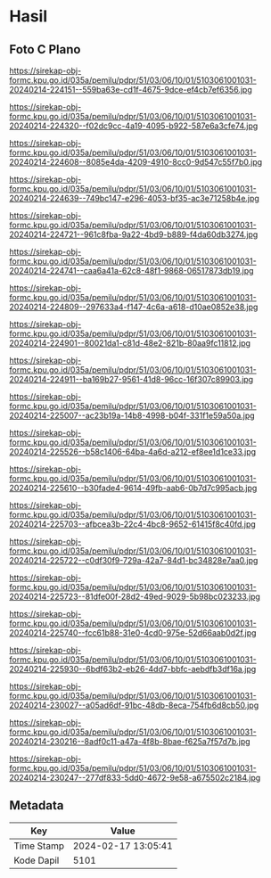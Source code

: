 # Hasil

## Foto C Plano

https://sirekap-obj-formc.kpu.go.id/035a/pemilu/pdpr/51/03/06/10/01/5103061001031-20240214-224151--559ba63e-cd1f-4675-9dce-ef4cb7ef6356.jpg

https://sirekap-obj-formc.kpu.go.id/035a/pemilu/pdpr/51/03/06/10/01/5103061001031-20240214-224320--f02dc9cc-4a19-4095-b922-587e6a3cfe74.jpg

https://sirekap-obj-formc.kpu.go.id/035a/pemilu/pdpr/51/03/06/10/01/5103061001031-20240214-224608--8085e4da-4209-4910-8cc0-9d547c55f7b0.jpg

https://sirekap-obj-formc.kpu.go.id/035a/pemilu/pdpr/51/03/06/10/01/5103061001031-20240214-224639--749bc147-e296-4053-bf35-ac3e71258b4e.jpg

https://sirekap-obj-formc.kpu.go.id/035a/pemilu/pdpr/51/03/06/10/01/5103061001031-20240214-224721--961c8fba-9a22-4bd9-b889-f4da60db3274.jpg

https://sirekap-obj-formc.kpu.go.id/035a/pemilu/pdpr/51/03/06/10/01/5103061001031-20240214-224741--caa6a41a-62c8-48f1-9868-06517873db19.jpg

https://sirekap-obj-formc.kpu.go.id/035a/pemilu/pdpr/51/03/06/10/01/5103061001031-20240214-224809--297633a4-f147-4c6a-a618-d10ae0852e38.jpg

https://sirekap-obj-formc.kpu.go.id/035a/pemilu/pdpr/51/03/06/10/01/5103061001031-20240214-224901--80021da1-c81d-48e2-821b-80aa9fc11812.jpg

https://sirekap-obj-formc.kpu.go.id/035a/pemilu/pdpr/51/03/06/10/01/5103061001031-20240214-224911--ba169b27-9561-41d8-96cc-16f307c89903.jpg

https://sirekap-obj-formc.kpu.go.id/035a/pemilu/pdpr/51/03/06/10/01/5103061001031-20240214-225007--ac23b19a-14b8-4998-b04f-331f1e59a50a.jpg

https://sirekap-obj-formc.kpu.go.id/035a/pemilu/pdpr/51/03/06/10/01/5103061001031-20240214-225526--b58c1406-64ba-4a6d-a212-ef8ee1d1ce33.jpg

https://sirekap-obj-formc.kpu.go.id/035a/pemilu/pdpr/51/03/06/10/01/5103061001031-20240214-225610--b30fade4-9614-49fb-aab6-0b7d7c995acb.jpg

https://sirekap-obj-formc.kpu.go.id/035a/pemilu/pdpr/51/03/06/10/01/5103061001031-20240214-225703--afbcea3b-22c4-4bc8-9652-61415f8c40fd.jpg

https://sirekap-obj-formc.kpu.go.id/035a/pemilu/pdpr/51/03/06/10/01/5103061001031-20240214-225722--c0df30f9-729a-42a7-84d1-bc34828e7aa0.jpg

https://sirekap-obj-formc.kpu.go.id/035a/pemilu/pdpr/51/03/06/10/01/5103061001031-20240214-225723--81dfe00f-28d2-49ed-9029-5b98bc023233.jpg

https://sirekap-obj-formc.kpu.go.id/035a/pemilu/pdpr/51/03/06/10/01/5103061001031-20240214-225740--fcc61b88-31e0-4cd0-975e-52d66aab0d2f.jpg

https://sirekap-obj-formc.kpu.go.id/035a/pemilu/pdpr/51/03/06/10/01/5103061001031-20240214-225930--6bdf63b2-eb26-4dd7-bbfc-aebdfb3df16a.jpg

https://sirekap-obj-formc.kpu.go.id/035a/pemilu/pdpr/51/03/06/10/01/5103061001031-20240214-230027--a05ad6df-91bc-48db-8eca-754fb6d8cb50.jpg

https://sirekap-obj-formc.kpu.go.id/035a/pemilu/pdpr/51/03/06/10/01/5103061001031-20240214-230216--8adf0c11-a47a-4f8b-8bae-f625a7f57d7b.jpg

https://sirekap-obj-formc.kpu.go.id/035a/pemilu/pdpr/51/03/06/10/01/5103061001031-20240214-230247--277df833-5dd0-4672-9e58-a675502c2184.jpg


## Metadata

| Key        | Value               |
| ---------- | ------------------- |
| Time Stamp | 2024-02-17 13:05:41 |
| Kode Dapil | 5101                |



